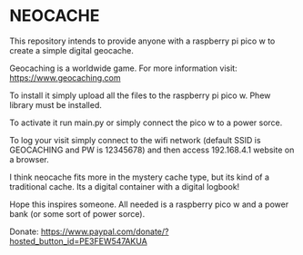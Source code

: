 # NEOCACHE

This repository intends to provide anyone with a raspberry pi pico w to create a simple digital geocache.

Geocaching is a worldwide game. For more information visit: https://www.geocaching.com

To install it simply upload all the files to the raspberry pi pico w. Phew library must be installed.

To activate it run main.py or simply connect the pico w to a power sorce.

To log your visit simply connect to the wifi network (default SSID is GEOCACHING and PW is 12345678) and then access 192.168.4.1 website on a browser.
  
I think neocache fits more in the mystery cache type, but its kind of a traditional cache. Its a digital container with a digital logbook!

Hope this inspires someone. All needed is a raspberry pico w and a power bank (or some sort of power sorce).

Donate: https://www.paypal.com/donate/?hosted_button_id=PE3FEW547AKUA
